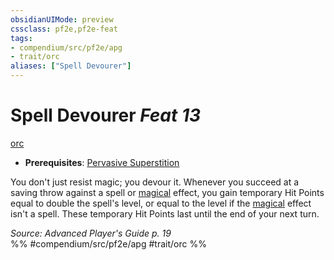 ```yaml
---
obsidianUIMode: preview
cssclass: pf2e,pf2e-feat
tags:
- compendium/src/pf2e/apg
- trait/orc
aliases: ["Spell Devourer"]
---
```

# Spell Devourer  *Feat 13*  
[orc](rules/traits/orc.md "Orc Ancestry & Heritage Trait")  

- **Prerequisites**: [Pervasive Superstition](compendium/feats/pervasive-superstition.md)

You don't just resist magic; you devour it. Whenever you succeed at a saving throw against a spell or [magical](rules/traits/magical.md "Magical Item Trait") effect, you gain temporary Hit Points equal to double the spell's level, or equal to the level if the [magical](rules/traits/magical.md "Magical Item Trait") effect isn't a spell. These temporary Hit Points last until the end of your next turn.

*Source: Advanced Player's Guide p. 19*  
%% #compendium/src/pf2e/apg #trait/orc %%